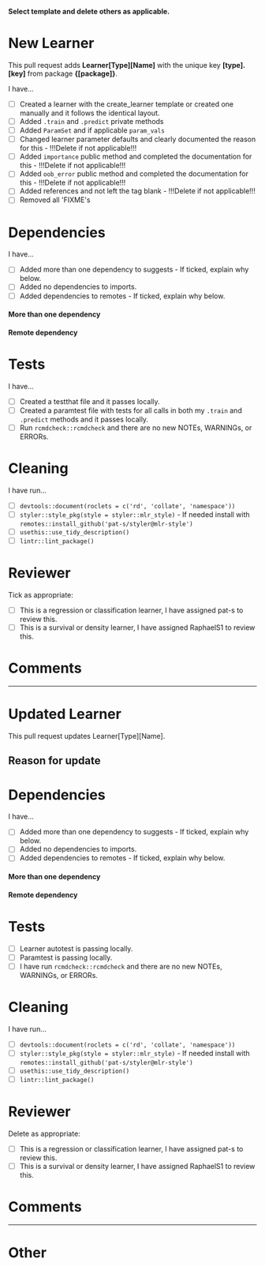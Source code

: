 **Select template and delete others as applicable.**

# New Learner

This pull request adds **Learner[Type][Name]** with the unique key **[type].[key]** from package **{[package]}**.

I have...

* [ ] Created a learner with the create_learner template or created one manually and it follows the identical layout.
* [ ] Added `.train` and `.predict` private methods
* [ ] Added `ParamSet` and if applicable `param_vals`
* [ ] Changed learner parameter defaults and clearly documented the reason for this - !!!Delete if not applicable!!!
* [ ] Added `importance` public method and completed the documentation for this - !!!Delete if not applicable!!!
* [ ] Added `oob_error` public method and completed the documentation for this - !!!Delete if not applicable!!!
* [ ] Added references and not left the tag blank - !!!Delete if not applicable!!!
* [ ] Removed all 'FIXME's

# Dependencies

I have...

* [ ] Added more than one dependency to suggests - If ticked, explain why below.
* [ ] Added no dependencies to imports.
* [ ] Added dependencies to remotes - If ticked, explain why below.

#### More than one dependency


#### Remote dependency

# Tests

I have...

* [ ] Created a testthat file and it passes locally.
* [ ] Created a paramtest file with tests for all calls in both my `.train` and `.predict` methods and it passes locally.
* [ ] Run `rcmdcheck::rcmdcheck` and there are no new NOTEs, WARNINGs, or ERRORs.

# Cleaning

I have run...

* [ ] `devtools::document(roclets = c('rd', 'collate', 'namespace'))`
* [ ] `styler::style_pkg(style = styler::mlr_style)` - If needed install with `remotes::install_github('pat-s/styler@mlr-style')`
* [ ] `usethis::use_tidy_description()`
* [ ] `lintr::lint_package()`

# Reviewer

Tick as appropriate:

* [ ] This is a regression or classification learner, I have assigned pat-s to review this.
* [ ] This is a survival or density learner, I have assigned RaphaelS1 to review this.

# Comments

-------

# Updated Learner

This pull request updates Learner[Type][Name].

## Reason for update

# Dependencies

I have...

* [ ] Added more than one dependency to suggests - If ticked, explain why below.
* [ ] Added no dependencies to imports.
* [ ] Added dependencies to remotes - If ticked, explain why below.

#### More than one dependency

#### Remote dependency

# Tests

* [ ] Learner autotest is passing locally.
* [ ] Paramtest is passing locally.
* [ ] I have run `rcmdcheck::rcmdcheck` and there are no new NOTEs, WARNINGs, or ERRORs.

# Cleaning

I have run...

* [ ] `devtools::document(roclets = c('rd', 'collate', 'namespace'))`
* [ ] `styler::style_pkg(style = styler::mlr_style)` - If needed install with `remotes::install_github('pat-s/styler@mlr-style')`
* [ ] `usethis::use_tidy_description()`
* [ ] `lintr::lint_package()`

# Reviewer

Delete as appropriate:

* [ ] This is a regression or classification learner, I have assigned pat-s to review this.
* [ ] This is a survival or density learner, I have assigned RaphaelS1 to review this.

# Comments

----

# Other

